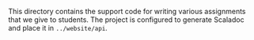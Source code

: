This directory contains the support code for writing various assignments
that we give to students. The project is configured to generate Scaladoc and
place it in `../website/api`.
